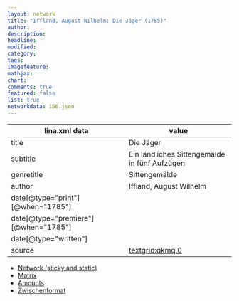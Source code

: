```yaml
---
layout: network
title: "Iffland, August Wilhelm: Die Jäger (1785)"
author:
description:
headline:
modified:
category:
tags:
imagefeature: 
mathjax: 
chart: 
comments: true
featured: false
list: true
networkdata: 156.json
---
```

lina.xml data  | value
------------- | -------------
title|Die Jäger
subtitle|Ein ländliches Sittengemälde in fünf Aufzügen
genretitle|Sittengemälde
author|Iffland, August Wilhelm
date[@type="print"][@when="1785"]|
date[@type="premiere"][@when="1785"]|
date[@type="written"]|
source|[textgrid:qkmq.0](https://textgridlab.org/1.0/tgcrud-public/rest/textgrid:qkmq.0/data)



* [Network (sticky and static)](/network156)
* [Matrix](/matrix156)
* [Amounts](/amounts156)
* [Zwischenformat](/lina156 )
